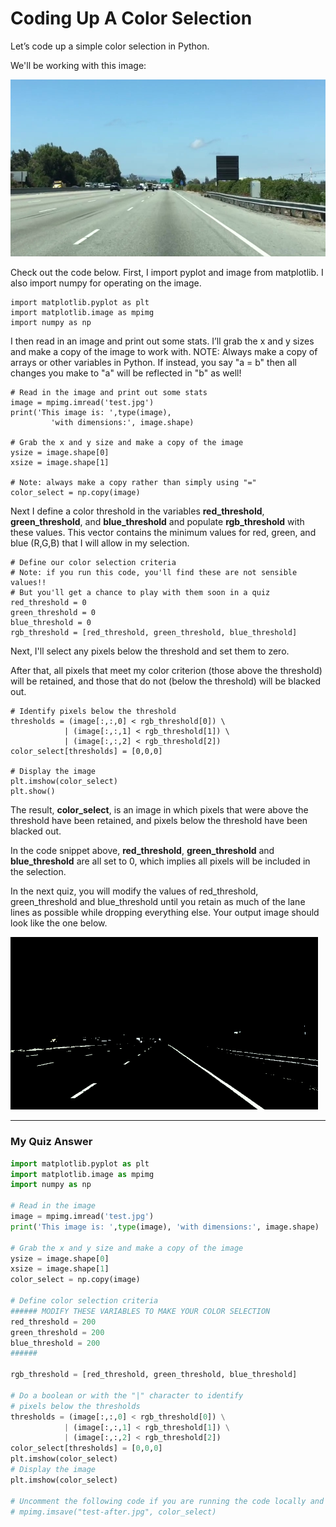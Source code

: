 # Coding Up A Color Selection

Let’s code up a simple color selection in Python.

We'll be working with this image:

![alt tag](https://github.com/CodyNicholson/Self-Driving_Car_Nanodegree/blob/master/2_Finding_Lane_Lines/colorSelectionImg.jpg?raw=true)

Check out the code below. First, I import pyplot and image from matplotlib. I also import numpy for operating on the image.

```
import matplotlib.pyplot as plt
import matplotlib.image as mpimg
import numpy as np
```

I then read in an image and print out some stats. I’ll grab the x and y sizes and make a copy of the image to work with. NOTE: Always make a copy of arrays or other variables in Python. If instead, you say "a = b" then all changes you make to "a" will be reflected in "b" as well!

```
# Read in the image and print out some stats
image = mpimg.imread('test.jpg')
print('This image is: ',type(image), 
         'with dimensions:', image.shape)

# Grab the x and y size and make a copy of the image
ysize = image.shape[0]
xsize = image.shape[1]

# Note: always make a copy rather than simply using "="
color_select = np.copy(image)
```

Next I define a color threshold in the variables **red_threshold**, **green_threshold**, and **blue_threshold** and populate **rgb_threshold** with these values. This vector contains the minimum values for red, green, and blue (R,G,B) that I will allow in my selection.

```
# Define our color selection criteria
# Note: if you run this code, you'll find these are not sensible values!!
# But you'll get a chance to play with them soon in a quiz
red_threshold = 0
green_threshold = 0
blue_threshold = 0
rgb_threshold = [red_threshold, green_threshold, blue_threshold]
```

Next, I'll select any pixels below the threshold and set them to zero.

After that, all pixels that meet my color criterion (those above the threshold) will be retained, and those that do not (below the threshold) will be blacked out.

```
# Identify pixels below the threshold
thresholds = (image[:,:,0] < rgb_threshold[0]) \
            | (image[:,:,1] < rgb_threshold[1]) \
            | (image[:,:,2] < rgb_threshold[2])
color_select[thresholds] = [0,0,0]

# Display the image                 
plt.imshow(color_select)
plt.show()
```

The result, **color_select**, is an image in which pixels that were above the threshold have been retained, and pixels below the threshold have been blacked out.

In the code snippet above, **red_threshold**, **green_threshold** and **blue_threshold** are all set to 0, which implies all pixels will be included in the selection.

In the next quiz, you will modify the values of red_threshold, green_threshold and blue_threshold until you retain as much of the lane lines as possible while dropping everything else. Your output image should look like the one below.

![alt tag](https://github.com/CodyNicholson/Self-Driving_Car_Nanodegree/blob/master/2_Finding_Lane_Lines/colorSelectedImg.png?raw=true)

***

### My Quiz Answer

```python
import matplotlib.pyplot as plt
import matplotlib.image as mpimg
import numpy as np

# Read in the image
image = mpimg.imread('test.jpg')
print('This image is: ',type(image), 'with dimensions:', image.shape)

# Grab the x and y size and make a copy of the image
ysize = image.shape[0]
xsize = image.shape[1]
color_select = np.copy(image)

# Define color selection criteria
###### MODIFY THESE VARIABLES TO MAKE YOUR COLOR SELECTION
red_threshold = 200
green_threshold = 200
blue_threshold = 200
######

rgb_threshold = [red_threshold, green_threshold, blue_threshold]

# Do a boolean or with the "|" character to identify
# pixels below the thresholds
thresholds = (image[:,:,0] < rgb_threshold[0]) \
            | (image[:,:,1] < rgb_threshold[1]) \
            | (image[:,:,2] < rgb_threshold[2])
color_select[thresholds] = [0,0,0]
plt.imshow(color_select)
# Display the image                 
plt.imshow(color_select)

# Uncomment the following code if you are running the code locally and wish to save the image
# mpimg.imsave("test-after.jpg", color_select)
```
